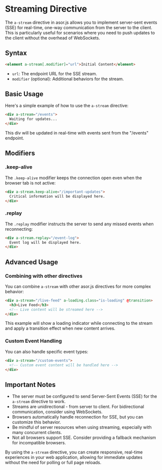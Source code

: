 # Streaming Directive

The `a-stream` directive in asor.js allows you to implement server-sent events (SSE) for real-time, one-way communication from the server to the client. This is particularly useful for scenarios where you need to push updates to the client without the overhead of WebSockets.

## Syntax

```html
<element a-stream[.modifier]="url">Initial Content</element>
```

- `url`: The endpoint URL for the SSE stream.
- `modifier` (optional): Additional behaviors for the stream.

## Basic Usage

Here's a simple example of how to use the `a-stream` directive:

```html
<div a-stream="/events">
  Waiting for updates...
</div>
```

This div will be updated in real-time with events sent from the "/events" endpoint.

## Modifiers

### .keep-alive

The `.keep-alive` modifier keeps the connection open even when the browser tab is not active:

```html
<div a-stream.keep-alive="/important-updates">
  Critical information will be displayed here.
</div>
```

### .replay

The `.replay` modifier instructs the server to send any missed events when reconnecting:

```html
<div a-stream.replay="/event-log">
  Event log will be displayed here.
</div>
```

## Advanced Usage

### Combining with other directives

You can combine `a-stream` with other asor.js directives for more complex behavior:

```html
<div a-stream="/live-feed" a-loading.class="is-loading" @transition>
  <h3>Live Feed</h3>
  <!-- Live content will be streamed here -->
</div>
```

This example will show a loading indicator while connecting to the stream and apply a transition effect when new content arrives.

### Custom Event Handling

You can also handle specific event types:

```html
<div a-stream="/custom-events">
  <!-- Custom event content will be handled here -->
</div>
```

## Important Notes

- The server must be configured to send Server-Sent Events (SSE) for the `a-stream` directive to work.
- Streams are unidirectional - from server to client. For bidirectional communication, consider using WebSockets.
- Browsers automatically handle reconnection for SSE, but you can customize this behavior.
- Be mindful of server resources when using streaming, especially with many concurrent clients.
- Not all browsers support SSE. Consider providing a fallback mechanism for incompatible browsers.

By using the `a-stream` directive, you can create responsive, real-time experiences in your web application, allowing for immediate updates without the need for polling or full page reloads.